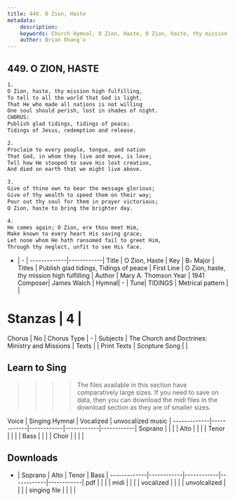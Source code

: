 ```yaml
---
title: 449. O Zion, Haste
metadata:
    description: 
    keywords: Church Hymnal, O Zion, Haste, O Zion, haste, thy mission high fulfilling, Publish glad tidings, Tidings of peace
    author: Brian Onang'o
---
```



## 449. O ZION, HASTE

```txt
1.
O Zion, haste, thy mission high fulfilling, 
To tell to all the world that God is light, 
That He who made all nations is not willing 
One soul should perish, lost in shades of night. 
CHORUS:
Publish glad tidings, tidings of peace;
Tidings of Jesus, redemption and release. 

2.
Proclaim to every people, tongue, and nation 
That God, in whom they live and move, is love; 
Tell how He stooped to save His lost creation, 
And died on earth that we might live above. 

3.
Give of thine own to bear the message glorious; 
Give of thy wealth to speed them on their way; 
Pour out thy soul for them in prayer victorious; 
O Zion, haste to bring the brighter day. 

4.
He comes again; O Zion, ere thou meet Him,
Make known to every heart His saving grace;
Let none whom He hath ransomed fail to greet Him,
Through thy neglect, unfit to see His face.
```

- |   -  |
-------------|------------|
Title | O Zion, Haste |
Key | B♭ Major |
Titles | Publish glad tidings, Tidings of peace |
First Line | O Zion, haste, thy mission high fulfilling |
Author | Mary A. Thomson
Year | 1941
Composer| James Walch |
Hymnal|  - |
Tune| TIDINGS |
Metrical pattern | |
# Stanzas | 4 |
Chorus | No |
Chorus Type | - |
Subjects | The Church and Doctrines: Ministry and Missions |
Texts |  |
Print Texts | 
Scripture Song |  |
  
## Learn to Sing

>>>> The files available in this section have comparatively large sizes. If you need to save on data, then you can download the midi files in the download section as they are of smaller sizes.

Voice |  Singing Hymnal | Vocalized | unvocalized music |
-------------|------------|------------|------------|------------|
Soprano | | | |
Alto | | | |
Tenor | | | |
Bass | | | |
Choir | | | |

## Downloads

- |  Soprano | Alto | Tenor | Bass |
-------------|------------|------------|------------|------------|
pdf | | | |
midi | | | |
vocalized | | | |
unvolcalized | | | |
singing file | | | |
  